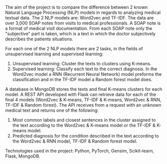 The aim of the project is to compare the difference between 2 known Natural Language Processing (NLP) models in regards to analyzing medical textual data. The 2 NLP models are: Word2vec and TF-IDF. The data are over 3,000 SOAP notes from visits to medical professionals. A SOAP note is a format of medical visit documentation. From each SOAP note only the "subjective" part is taken, which is a text in which the doctor subjectively describes the patients situations.

For each one of the 2 NLP models there are 2 tasks, in the fields of unsupervised learning and supervised learning:
1. Unsupervised learning: Cluster the texts to clusters using K-means.
2. Supervised learning: Classify each text to the correct diagnosis. In the Word2vec model a RNN (Recurrent Neural Network) model preforms the classification and in the TF-IDF model a Random forest model does.

A database in MongoDB stores the texts and final K-means clusters for each model.  A REST API developed with Flask can retrieve data for each of the final 4 models (Word2vec & K-means, TF-IDF & K-means, Word2vec & RNN, TF-IDF & Random forest). The API receives from a request with an unknown medical text and returns one of the following:
1. Most common labels and closest sentences in the cluster assigned to the text according to the Word2vec & K-means model or the TF-IDF & K-means model.
2. Predicted diagnosis for the condition described in the text according to the Word2vec & RNN model, TF-IDF & Random forest model.

Technologies used in the project: Python, PyTorch, Gensim, Scikit-learn, Flask, MongoDB.
